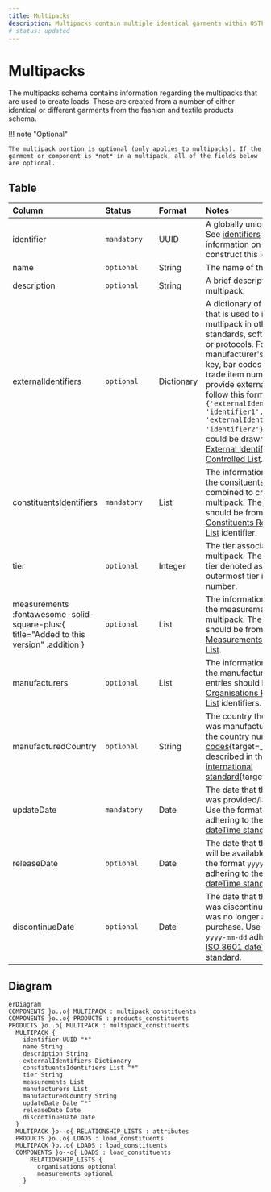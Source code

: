```yaml
---
title: Multipacks
description: Multipacks contain multiple identical garments within OSTFD.
# status: updated
---
```


# Multipacks

The multipacks schema contains information regarding the multipacks that are used to create loads. These are created from a number of either identical or different garments from the fashion and textile products schema.

!!! note "Optional"

    The multipack portion is optional (only applies to multipacks). If the garmemt or component is *not* in a multipack, all of the fields below are optional.

## Table
|Column|<div style="width:90px">Status</div>|Format|Notes|
|:-|:-|:-|:-|
|identifier|`mandatory`|UUID|A globally unique identifier. See [identifiers](../identifiers/index.md) section for information on how to construct this identifier|
|name|`optional`|String|The name of this multipack.|
|description|`optional`|String|A brief description of this multipack.|
|externalIdentifiers|`optional`|Dictionary|A dictionary of identifiers that is used to identify the mutlipack in other data standards, software systems or protocols. For example: manufacturer's own primary key, bar codes or global trade item number (gtin). To provide external identifiers follow this format. `{'externalIdentifierName1': 'identifier1', 'externalIdentifierName2': 'identifier2'}`. The entries could be drawn from the [External Identifiers Controlled List](../controlled-lists/external-identifiers.md).|
|constituentsIdentifiers|`mandatory`|List|The information regarding the consituents that are combined to create this multipack. The entries should be from the [Multipack Constituents Relationship List](../constituent-lists/multipack-constituents.md) identifier.|
|tier|`optional`|Integer|The tier associated with the multipack. The inner most tier denoted as 1, and the outermost tier is the biggest number.|
|measurements :fontawesome-solid-square-plus:{ title="Added to this version" .addition }|`optional`|List|The information regarding the measurements of the multipack. The entries should be from the [Measurements Relationship List](../relationship-lists/measurements.md).|
|manufacturers|`optional`|List|The information regarding the manufacturer(s). The entries should be the [Organisations Relationship List](../relationship-lists/organisations.md) identifiers.|
|manufacturedCountry|`optional`|String|The country the component was manufactured in. Use the country numeric [ISO codes](https://www.iso.org/obp/ui/#search){target=_blank} as described in the [ISO 3166 international standard](https://www.iso.org/iso-3166-country-codes.html){target=_blank}.|
|updateDate|`mandatory`|Date|The date that the multipack was provided/last updated. Use the format `yyyy-mm-dd` adhering to the [ISO 8601 dateTime standard](https://www.iso.org/iso-8601-date-and-time-format.html).|
|releaseDate|`optional`|Date|The date that the multipack will be available to use. Use the format `yyyy-mm-dd` adhering to the [ISO 8601 dateTime standard](https://www.iso.org/iso-8601-date-and-time-format.html).|
|discontinueDate|`optional`|Date|The date that the multipack was discontinued, meaning it was no longer available for purchase. Use the format `yyyy-mm-dd` adhering to the [ISO 8601 dateTime standard](https://www.iso.org/iso-8601-date-and-time-format.html).|

## Diagram

``` mermaid
erDiagram
COMPONENTS }o..o{ MULTIPACK : multipack_constituents
COMPONENTS }o..o{ PRODUCTS : products_constituents
PRODUCTS }o..o{ MULTIPACK : multipack_constituents
  MULTIPACK {
    identifier UUID "*"
    name String
    description String
    externalIdentifiers Dictionary
    constituentsIdentifiers List "*"
    tier String
    measurements List
    manufacturers List
    manufacturedCountry String
    updateDate Date "*"
    releaseDate Date
    discontinueDate Date
  }
  MULTIPACK }o--o{ RELATIONSHIP_LISTS : attributes
  PRODUCTS }o..o{ LOADS : load_constituents
  MULTIPACK }o..o{ LOADS : load_constituents
  COMPONENTS }o--o{ LOADS : load_constituents
      RELATIONSHIP_LISTS {
        organisations optional
        measurements optional
    }
```